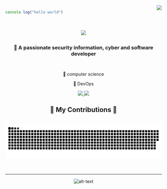<img align="right" src="https://visitor-badge.laobi.icu/badge?page_id=CodesParadox.CodessParadox" />



```javascript
console.log("hello world")
```
<h1 align="center">
    <img src="https://readme-typing-svg.herokuapp.com/?font=Righteous&size=35&center=true&vCenter=true&width=500&height=70&duration=4000&lines=Hi+There!+👋;+I'm+Gal+Braymok!;" />
</h1>

<h3 align="center">👀 A passionate security information, cyber and software developer</h3>

<br/>

<div align="center">
 
 🔭  computer science 
 
 🌱 DevOps

</div>

<div align="center"> 
  <a href="mailto:galbraymok@gmail.com">
    <img src="https://img.shields.io/badge/Gmail-333333?style=for-the-badge&logo=gmail&logoColor=red" />
  </a>
  <a href="https://linkedin.com/in/gal-braymok-exe" target="_blank">
    <img src="https://img.shields.io/badge/LinkedIn-0077B5?style=for-the-badge&logo=linkedin&logoColor=white" target="_blank" />
  </a>

</div>

<div align="center">
  <h2>🐍 My Contributions 🐍</h2>
  <br>
  <img alt="snake eating my contributions" src="https://raw.githubusercontent.com/CodesParadox/CodesParadox/output/github-contribution-grid-snake.svg" />
  <br/><br/><br/>
</div>
<hr/>


<div align="center"> 
  
![alt-text](https://user-images.githubusercontent.com/69432977/208690435-960c33f1-9ebb-47dc-bdaa-585b90779196.gif)
</div>



<!---
CodesParadox/CodesParadox is a ✨ special ✨ repository because its `README.md` (this file) appears on your GitHub profile.
You can click the Preview link to take a look at your changes.
--->
